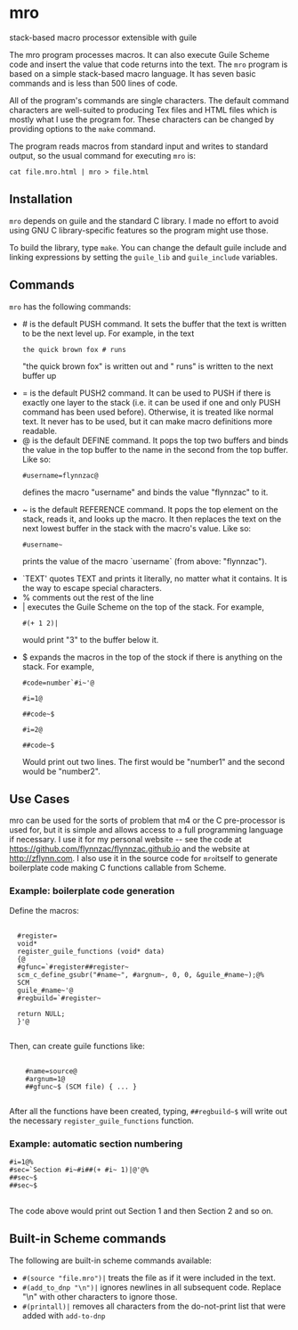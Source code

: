 <h1>mro</h1>
stack-based macro processor extensible with guile

<p>The mro program processes macros.  It can also execute Guile Scheme code and insert the value that code returns into the text. The <code>mro</code> program is based on a simple stack-based macro language.  It has seven basic commands and is less than 500 lines of code.</p>

<p>All of the program's commands are single characters.  The default command characters are well-suited to producing Tex files and HTML files which is mostly what I use the program for.  These characters can be changed by providing options to the <code>make</code> command.</p>

<p>The program reads macros from standard input and writes to standard output, so the usual command for executing <code>mro</code> is:</p>

<p><code>cat file.mro.html | mro > file.html</code></p>

<h2>Installation</h2>

<code>mro</code> depends on guile and the standard C library.  I made no effort to avoid using GNU C library-specific features so the program might use those.

To build the library, type <code>make</code>.  You can change the default guile include and linking expressions by setting the <code>guile_lib</code> and <code>guile_include</code> variables.

<h2>Commands</h2>
<code>mro</code> has the following commands:

<ul>
<li> # is the default PUSH command.  It sets the buffer that the text is written to be the next level up.  For example, in the text

<p><code>the quick brown fox # runs </code>

<p>"the quick brown fox" is written out and " runs" is written to the next buffer up

<li> = is the default PUSH2 command.  It can be used to PUSH if there is exactly one layer to the stack (i.e. it can be used if one and only PUSH command has been used before). Otherwise, it is treated like normal text.  It never has to be used, but it can make macro definitions more readable.

<li> @ is the default DEFINE command.  It pops the top two buffers and binds the value in the top buffer to the name in the second from the top buffer. Like so:

<p><code>#username=flynnzac@</code>

<p>defines the macro "username" and binds the value "flynnzac" to it.

<li> ~ is the default REFERENCE command.  It pops the top element on the stack, reads it, and looks up the macro. It then replaces the text on the next lowest buffer in the stack with the macro's value.  Like so:

<p><code>#username~</code>

<p>prints the value of the macro `username` (from above: "flynnzac").
    
<li> `TEXT' quotes TEXT and prints it literally, no matter what it contains.  It is the way to escape special characters.

<li> % comments out the rest of the line

<li> | executes the Guile Scheme on the top of the stack.  For example,

<p><code>#(+ 1 2)|</code>

<p>would print "3" to the buffer below it.
  
<li> $ expands the macros in the top of the stock if there is anything on the stack.  For example,
    
<p><code>#code=number`#i~'@</code>
<p><code>#i=1@</code>
<p><code>##code~$</code>
<p><code>#i=2@</code>
<p><code>##code~$</code>

<p> Would print out two lines.  The first would be "number1" and the second would be "number2".
</ul>

<h2>Use Cases</h2>

<p>mro can be used for the sorts of problem that m4 or the C pre-processor is used for, but it is simple and allows access to a full programming language if necessary.  I use it for my personal website -- see the code at <a href="https://github.com/flynnzac/flynnzac.github.io">https://github.com/flynnzac/flynnzac.github.io</a> and the website at <a href="http://zflynn.com">http://zflynn.com</a>.   I also use it in the source code for <code>mro</code>itself to generate boilerplate code making C functions callable from Scheme.</p>

<h3>Example: boilerplate code generation</h3>

Define the macros:
<pre>
  <code>
  #register=
  void*
  register_guile_functions (void* data)
  {@
  #gfunc=`#register##register~
  scm_c_define_gsubr("#name~", #argnum~, 0, 0, &guile_#name~);@%
  SCM
  guile_#name~'@
  #regbuild=`#register~

  return NULL;
  }'@
  </code>
</pre>

Then, can create guile functions like:
<pre>
  <code>
    #name=source@
    #argnum=1@
    ##gfunc~$ (SCM file) { ... }
  </code>
</pre>

After all the functions have been created, typing, <code>##regbuild~$</code> will write out the necessary <code>register_guile_functions</code> function.
    

<h3>Example: automatic section numbering</h3>

<pre>
<code>#i=1@%
#sec=`Section #i~#i##(+ #i~ 1)|@'@%
##sec~$
##sec~$
</code>
</pre>

The code above would print out Section 1 and then Section 2 and so on.

<h2>Built-in Scheme commands</h2>

The following are built-in scheme commands available:

<ul>
  <li> <code>#(source "file.mro")|</code> treats the file as if it were included in the text.
  <li> <code>#(add_to_dnp "\n")|</code> ignores newlines in all subsequent code.  Replace "\n" with other characters to ignore those.
  <li> <code>#(printall)|</code> removes all characters from the do-not-print list that were added with <code>add-to-dnp</code>
</ul>


